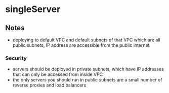 # singleServer

## Notes
- deploying to default VPC and default subnets of that VPC which are all public subnets, IP address are accessible from the public internet

### Security
- servers should be deployed in private subnets, which have IP addresses that can only be accessed from inside VPC
- the only servers you should run in public subnets are a small number of reverse proxies and load balancers

